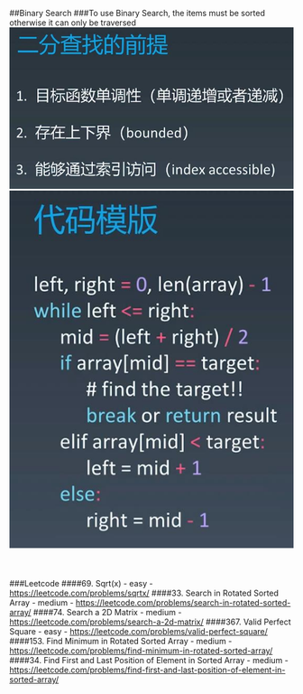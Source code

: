 ##Binary Search
###To use Binary Search, the items must be sorted otherwise it can only be traversed
![Image of binary_search_precondition](imgs/binary_search_precondition.jpg)
![Image of binary_search_code_template](imgs/binary_search_code_template.jpg)
<br></br>
<br></br>
###Leetcode
####69. Sqrt(x) - easy - https://leetcode.com/problems/sqrtx/
####33. Search in Rotated Sorted Array - medium - https://leetcode.com/problems/search-in-rotated-sorted-array/
####74. Search a 2D Matrix - medium - https://leetcode.com/problems/search-a-2d-matrix/
####367. Valid Perfect Square - easy - https://leetcode.com/problems/valid-perfect-square/
####153. Find Minimum in Rotated Sorted Array - medium - https://leetcode.com/problems/find-minimum-in-rotated-sorted-array/
####34. Find First and Last Position of Element in Sorted Array - medium - https://leetcode.com/problems/find-first-and-last-position-of-element-in-sorted-array/